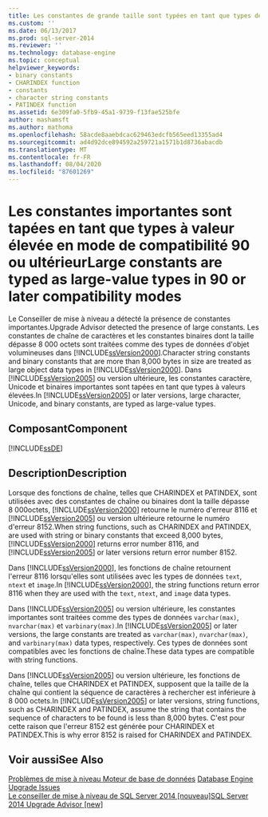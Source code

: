 ```yaml
---
title: Les constantes de grande taille sont typées en tant que types de valeur élevée dans les modes de compatibilité 90 ou ultérieur | Microsoft Docs
ms.custom: ''
ms.date: 06/13/2017
ms.prod: sql-server-2014
ms.reviewer: ''
ms.technology: database-engine
ms.topic: conceptual
helpviewer_keywords:
- binary constants
- CHARINDEX function
- constants
- character string constants
- PATINDEX function
ms.assetid: 6e309fa0-5fb9-45a1-9739-f13fae525bfe
author: mashamsft
ms.author: mathoma
ms.openlocfilehash: 58acde8aaebdcac629463edcfb565eed13355ad4
ms.sourcegitcommit: ad4d92dce894592a259721a1571b1d8736abacdb
ms.translationtype: MT
ms.contentlocale: fr-FR
ms.lasthandoff: 08/04/2020
ms.locfileid: "87601269"
---
```

# <a name="large-constants-are-typed-as-large-value-types-in-90-or-later-compatibility-modes"></a><span data-ttu-id="304a1-102">Les constantes importantes sont tapées en tant que types à valeur élevée en mode de compatibilité 90 ou ultérieur</span><span class="sxs-lookup"><span data-stu-id="304a1-102">Large constants are typed as large-value types in 90 or later compatibility modes</span></span>
  <span data-ttu-id="304a1-103">Le Conseiller de mise à niveau a détecté la présence de constantes importantes.</span><span class="sxs-lookup"><span data-stu-id="304a1-103">Upgrade Advisor detected the presence of large constants.</span></span> <span data-ttu-id="304a1-104">Les constantes de chaîne de caractères et les constantes binaires dont la taille dépasse 8 000 octets sont traitées comme des types de données d'objet volumineuses dans [!INCLUDE[ssVersion2000](../../includes/ssversion2000-md.md)].</span><span class="sxs-lookup"><span data-stu-id="304a1-104">Character string constants and binary constants that are more than 8,000 bytes in size are treated as large object data types in [!INCLUDE[ssVersion2000](../../includes/ssversion2000-md.md)].</span></span> <span data-ttu-id="304a1-105">Dans [!INCLUDE[ssVersion2005](../../includes/ssversion2005-md.md)] ou version ultérieure, les constantes caractère, Unicode et binaires importantes sont tapées en tant que types à valeurs élevées.</span><span class="sxs-lookup"><span data-stu-id="304a1-105">In [!INCLUDE[ssVersion2005](../../includes/ssversion2005-md.md)] or later versions, large character, Unicode, and binary constants, are typed as large-value types.</span></span>  
  
## <a name="component"></a><span data-ttu-id="304a1-106">Composant</span><span class="sxs-lookup"><span data-stu-id="304a1-106">Component</span></span>  
 [!INCLUDE[ssDE](../../includes/ssde-md.md)]  
  
## <a name="description"></a><span data-ttu-id="304a1-107">Description</span><span class="sxs-lookup"><span data-stu-id="304a1-107">Description</span></span>  
 <span data-ttu-id="304a1-108">Lorsque des fonctions de chaîne, telles que CHARINDEX et PATINDEX, sont utilisées avec des constantes de chaîne ou binaires dont la taille dépasse 8 000octets, [!INCLUDE[ssVersion2000](../../includes/ssversion2000-md.md)] retourne le numéro d'erreur 8116 et [!INCLUDE[ssVersion2005](../../includes/ssversion2005-md.md)] ou version ultérieure retourne le numéro d'erreur 8152.</span><span class="sxs-lookup"><span data-stu-id="304a1-108">When string functions, such as CHARINDEX and PATINDEX, are used with string or binary constants that exceed 8,000 bytes, [!INCLUDE[ssVersion2000](../../includes/ssversion2000-md.md)] returns error number 8116, and [!INCLUDE[ssVersion2005](../../includes/ssversion2005-md.md)] or later versions return error number 8152.</span></span>  
  
 <span data-ttu-id="304a1-109">Dans [!INCLUDE[ssVersion2000](../../includes/ssversion2000-md.md)], les fonctions de chaîne retournent l'erreur 8116 lorsqu'elles sont utilisées avec les types de données `text`, `ntext` et `image`.</span><span class="sxs-lookup"><span data-stu-id="304a1-109">In [!INCLUDE[ssVersion2000](../../includes/ssversion2000-md.md)], the string functions return error 8116 when they are used with the `text`, `ntext`, and `image` data types.</span></span>  
  
 <span data-ttu-id="304a1-110">Dans [!INCLUDE[ssVersion2005](../../includes/ssversion2005-md.md)] ou version ultérieure, les constantes importantes sont traitées comme des types de données `varchar(max)`, `nvarchar(max)` et `varbinary(max)`.</span><span class="sxs-lookup"><span data-stu-id="304a1-110">In [!INCLUDE[ssVersion2005](../../includes/ssversion2005-md.md)] or later versions, the large constants are treated as `varchar(max)`, `nvarchar(max)`, and `varbinary(max)` data types, respectively.</span></span> <span data-ttu-id="304a1-111">Ces types de données sont compatibles avec les fonctions de chaîne.</span><span class="sxs-lookup"><span data-stu-id="304a1-111">These data types are compatible with string functions.</span></span>  
  
 <span data-ttu-id="304a1-112">Dans [!INCLUDE[ssVersion2005](../../includes/ssversion2005-md.md)] ou version ultérieure, les fonctions de chaîne, telles que CHARINDEX et PATINDEX, supposent que la taille de la chaîne qui contient la séquence de caractères à rechercher est inférieure à 8 000 octets.</span><span class="sxs-lookup"><span data-stu-id="304a1-112">In [!INCLUDE[ssVersion2005](../../includes/ssversion2005-md.md)] or later versions, string functions, such as CHARINDEX and PATINDEX, assume the string that contains the sequence of characters to be found is less than 8,000 bytes.</span></span> <span data-ttu-id="304a1-113">C'est pour cette raison que l'erreur 8152 est générée pour CHARINDEX et PATINDEX.</span><span class="sxs-lookup"><span data-stu-id="304a1-113">This is why error 8152 is raised for CHARINDEX and PATINDEX.</span></span>  
  
## <a name="see-also"></a><span data-ttu-id="304a1-114">Voir aussi</span><span class="sxs-lookup"><span data-stu-id="304a1-114">See Also</span></span>  
 <span data-ttu-id="304a1-115">[Problèmes de mise à niveau Moteur de base de données](../../../2014/sql-server/install/database-engine-upgrade-issues.md) </span><span class="sxs-lookup"><span data-stu-id="304a1-115">[Database Engine Upgrade Issues](../../../2014/sql-server/install/database-engine-upgrade-issues.md) </span></span>  
 [<span data-ttu-id="304a1-116">Le conseiller de mise à niveau de SQL Server 2014 &#91;nouveau&#93;</span><span class="sxs-lookup"><span data-stu-id="304a1-116">SQL Server 2014 Upgrade Advisor &#91;new&#93;</span></span>](sql-server-2014-upgrade-advisor.md)  
  
  
